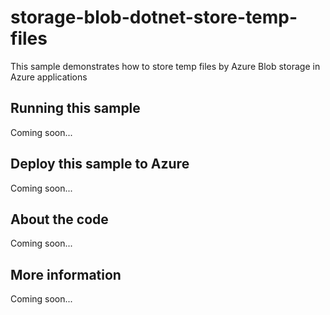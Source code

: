 # storage-blob-dotnet-store-temp-files
This sample demonstrates how to store temp files by Azure Blob storage in Azure applications
## Running this sample
Coming soon...
## Deploy this sample to Azure
Coming soon...
## About the code
Coming soon...
## More information
Coming soon...
